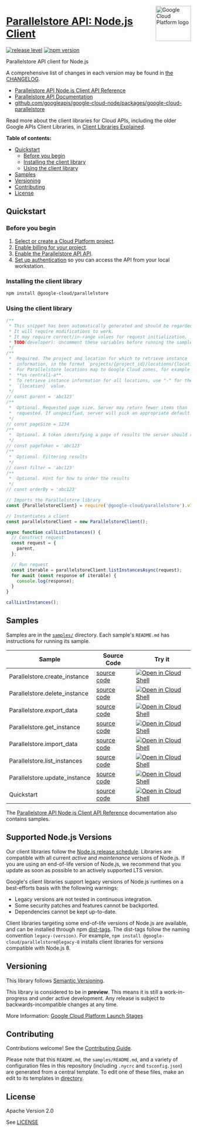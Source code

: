 [//]: # "This README.md file is auto-generated, all changes to this file will be lost."
[//]: # "To regenerate it, use `python -m synthtool`."
<img src="https://avatars2.githubusercontent.com/u/2810941?v=3&s=96" alt="Google Cloud Platform logo" title="Google Cloud Platform" align="right" height="96" width="96"/>

# [Parallelstore API: Node.js Client](https://github.com/googleapis/google-cloud-node/tree/main/packages/google-cloud-parallelstore)

[![release level](https://img.shields.io/badge/release%20level-preview-yellow.svg?style=flat)](https://cloud.google.com/terms/launch-stages)
[![npm version](https://img.shields.io/npm/v/@google-cloud/parallelstore.svg)](https://www.npmjs.org/package/@google-cloud/parallelstore)




Parallelstore API client for Node.js


A comprehensive list of changes in each version may be found in
[the CHANGELOG](https://github.com/googleapis/google-cloud-node/tree/main/packages/google-cloud-parallelstore/CHANGELOG.md).

* [Parallelstore API Node.js Client API Reference][client-docs]
* [Parallelstore API Documentation][product-docs]
* [github.com/googleapis/google-cloud-node/packages/google-cloud-parallelstore](https://github.com/googleapis/google-cloud-node/tree/main/packages/google-cloud-parallelstore)

Read more about the client libraries for Cloud APIs, including the older
Google APIs Client Libraries, in [Client Libraries Explained][explained].

[explained]: https://cloud.google.com/apis/docs/client-libraries-explained

**Table of contents:**


* [Quickstart](#quickstart)
  * [Before you begin](#before-you-begin)
  * [Installing the client library](#installing-the-client-library)
  * [Using the client library](#using-the-client-library)
* [Samples](#samples)
* [Versioning](#versioning)
* [Contributing](#contributing)
* [License](#license)

## Quickstart

### Before you begin

1.  [Select or create a Cloud Platform project][projects].
1.  [Enable billing for your project][billing].
1.  [Enable the Parallelstore API API][enable_api].
1.  [Set up authentication][auth] so you can access the
    API from your local workstation.

### Installing the client library

```bash
npm install @google-cloud/parallelstore
```


### Using the client library

```javascript
/**
 * This snippet has been automatically generated and should be regarded as a code template only.
 * It will require modifications to work.
 * It may require correct/in-range values for request initialization.
 * TODO(developer): Uncomment these variables before running the sample.
 */
/**
 *  Required. The project and location for which to retrieve instance
 *  information, in the format `projects/{project_id}/locations/{location}`.
 *  For Parallelstore locations map to Google Cloud zones, for example
 *  **us-central1-a**.
 *  To retrieve instance information for all locations, use "-" for the
 *  `{location}` value.
 */
// const parent = 'abc123'
/**
 *  Optional. Requested page size. Server may return fewer items than
 *  requested. If unspecified, server will pick an appropriate default.
 */
// const pageSize = 1234
/**
 *  Optional. A token identifying a page of results the server should return.
 */
// const pageToken = 'abc123'
/**
 *  Optional. Filtering results
 */
// const filter = 'abc123'
/**
 *  Optional. Hint for how to order the results
 */
// const orderBy = 'abc123'

// Imports the Parallelstore library
const {ParallelstoreClient} = require('@google-cloud/parallelstore').v1beta;

// Instantiates a client
const parallelstoreClient = new ParallelstoreClient();

async function callListInstances() {
  // Construct request
  const request = {
    parent,
  };

  // Run request
  const iterable = parallelstoreClient.listInstancesAsync(request);
  for await (const response of iterable) {
    console.log(response);
  }
}

callListInstances();

```



## Samples

Samples are in the [`samples/`](https://github.com/googleapis/google-cloud-node/tree/main/packages/google-cloud-parallelstore/samples) directory. Each sample's `README.md` has instructions for running its sample.

| Sample                      | Source Code                       | Try it |
| --------------------------- | --------------------------------- | ------ |
| Parallelstore.create_instance | [source code](https://github.com/googleapis/google-cloud-node/blob/main/packages/google-cloud-parallelstore/samples/generated/v1beta/parallelstore.create_instance.js) | [![Open in Cloud Shell][shell_img]](https://console.cloud.google.com/cloudshell/open?git_repo=https://github.com/googleapis/google-cloud-node&page=editor&open_in_editor=packages/google-cloud-parallelstore/samples/generated/v1beta/parallelstore.create_instance.js,packages/google-cloud-parallelstore/samples/README.md) |
| Parallelstore.delete_instance | [source code](https://github.com/googleapis/google-cloud-node/blob/main/packages/google-cloud-parallelstore/samples/generated/v1beta/parallelstore.delete_instance.js) | [![Open in Cloud Shell][shell_img]](https://console.cloud.google.com/cloudshell/open?git_repo=https://github.com/googleapis/google-cloud-node&page=editor&open_in_editor=packages/google-cloud-parallelstore/samples/generated/v1beta/parallelstore.delete_instance.js,packages/google-cloud-parallelstore/samples/README.md) |
| Parallelstore.export_data | [source code](https://github.com/googleapis/google-cloud-node/blob/main/packages/google-cloud-parallelstore/samples/generated/v1beta/parallelstore.export_data.js) | [![Open in Cloud Shell][shell_img]](https://console.cloud.google.com/cloudshell/open?git_repo=https://github.com/googleapis/google-cloud-node&page=editor&open_in_editor=packages/google-cloud-parallelstore/samples/generated/v1beta/parallelstore.export_data.js,packages/google-cloud-parallelstore/samples/README.md) |
| Parallelstore.get_instance | [source code](https://github.com/googleapis/google-cloud-node/blob/main/packages/google-cloud-parallelstore/samples/generated/v1beta/parallelstore.get_instance.js) | [![Open in Cloud Shell][shell_img]](https://console.cloud.google.com/cloudshell/open?git_repo=https://github.com/googleapis/google-cloud-node&page=editor&open_in_editor=packages/google-cloud-parallelstore/samples/generated/v1beta/parallelstore.get_instance.js,packages/google-cloud-parallelstore/samples/README.md) |
| Parallelstore.import_data | [source code](https://github.com/googleapis/google-cloud-node/blob/main/packages/google-cloud-parallelstore/samples/generated/v1beta/parallelstore.import_data.js) | [![Open in Cloud Shell][shell_img]](https://console.cloud.google.com/cloudshell/open?git_repo=https://github.com/googleapis/google-cloud-node&page=editor&open_in_editor=packages/google-cloud-parallelstore/samples/generated/v1beta/parallelstore.import_data.js,packages/google-cloud-parallelstore/samples/README.md) |
| Parallelstore.list_instances | [source code](https://github.com/googleapis/google-cloud-node/blob/main/packages/google-cloud-parallelstore/samples/generated/v1beta/parallelstore.list_instances.js) | [![Open in Cloud Shell][shell_img]](https://console.cloud.google.com/cloudshell/open?git_repo=https://github.com/googleapis/google-cloud-node&page=editor&open_in_editor=packages/google-cloud-parallelstore/samples/generated/v1beta/parallelstore.list_instances.js,packages/google-cloud-parallelstore/samples/README.md) |
| Parallelstore.update_instance | [source code](https://github.com/googleapis/google-cloud-node/blob/main/packages/google-cloud-parallelstore/samples/generated/v1beta/parallelstore.update_instance.js) | [![Open in Cloud Shell][shell_img]](https://console.cloud.google.com/cloudshell/open?git_repo=https://github.com/googleapis/google-cloud-node&page=editor&open_in_editor=packages/google-cloud-parallelstore/samples/generated/v1beta/parallelstore.update_instance.js,packages/google-cloud-parallelstore/samples/README.md) |
| Quickstart | [source code](https://github.com/googleapis/google-cloud-node/blob/main/packages/google-cloud-parallelstore/samples/quickstart.js) | [![Open in Cloud Shell][shell_img]](https://console.cloud.google.com/cloudshell/open?git_repo=https://github.com/googleapis/google-cloud-node&page=editor&open_in_editor=packages/google-cloud-parallelstore/samples/quickstart.js,packages/google-cloud-parallelstore/samples/README.md) |



The [Parallelstore API Node.js Client API Reference][client-docs] documentation
also contains samples.

## Supported Node.js Versions

Our client libraries follow the [Node.js release schedule](https://github.com/nodejs/release#release-schedule).
Libraries are compatible with all current _active_ and _maintenance_ versions of
Node.js.
If you are using an end-of-life version of Node.js, we recommend that you update
as soon as possible to an actively supported LTS version.

Google's client libraries support legacy versions of Node.js runtimes on a
best-efforts basis with the following warnings:

* Legacy versions are not tested in continuous integration.
* Some security patches and features cannot be backported.
* Dependencies cannot be kept up-to-date.

Client libraries targeting some end-of-life versions of Node.js are available, and
can be installed through npm [dist-tags](https://docs.npmjs.com/cli/dist-tag).
The dist-tags follow the naming convention `legacy-(version)`.
For example, `npm install @google-cloud/parallelstore@legacy-8` installs client libraries
for versions compatible with Node.js 8.

## Versioning

This library follows [Semantic Versioning](http://semver.org/).







This library is considered to be in **preview**. This means it is still a
work-in-progress and under active development. Any release is subject to
backwards-incompatible changes at any time.


More Information: [Google Cloud Platform Launch Stages][launch_stages]

[launch_stages]: https://cloud.google.com/terms/launch-stages

## Contributing

Contributions welcome! See the [Contributing Guide](https://github.com/googleapis/google-cloud-node/blob/main/CONTRIBUTING.md).

Please note that this `README.md`, the `samples/README.md`,
and a variety of configuration files in this repository (including `.nycrc` and `tsconfig.json`)
are generated from a central template. To edit one of these files, make an edit
to its templates in
[directory](https://github.com/googleapis/synthtool).

## License

Apache Version 2.0

See [LICENSE](https://github.com/googleapis/google-cloud-node/blob/main/LICENSE)

[client-docs]: https://cloud.google.com/nodejs/docs/reference/parallelstore/latest
[product-docs]: http://cloud/parallelstore?hl=en
[shell_img]: https://gstatic.com/cloudssh/images/open-btn.png
[projects]: https://console.cloud.google.com/project
[billing]: https://support.google.com/cloud/answer/6293499#enable-billing
[enable_api]: https://console.cloud.google.com/flows/enableapi?apiid=parallelstore.googleapis.com
[auth]: https://cloud.google.com/docs/authentication/external/set-up-adc-local
